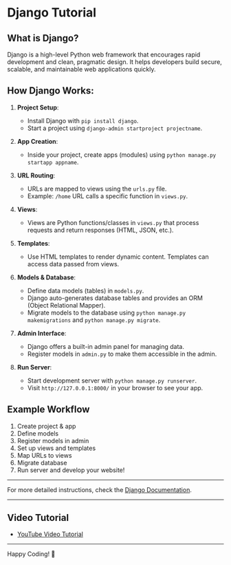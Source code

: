 # Django Tutorial

## What is Django?

Django is a high-level Python web framework that encourages rapid development and clean, pragmatic design. It helps developers build secure, scalable, and maintainable web applications quickly.

## How Django Works:

1. **Project Setup**:  
   - Install Django with `pip install django`.
   - Start a project using `django-admin startproject projectname`.

2. **App Creation**:  
   - Inside your project, create apps (modules) using `python manage.py startapp appname`.

3. **URL Routing**:  
   - URLs are mapped to views using the `urls.py` file.
   - Example: `/home` URL calls a specific function in `views.py`.

4. **Views**:  
   - Views are Python functions/classes in `views.py` that process requests and return responses (HTML, JSON, etc.).

5. **Templates**:  
   - Use HTML templates to render dynamic content. Templates can access data passed from views.

6. **Models & Database**:  
   - Define data models (tables) in `models.py`.
   - Django auto-generates database tables and provides an ORM (Object Relational Mapper).
   - Migrate models to the database using `python manage.py makemigrations` and `python manage.py migrate`.

7. **Admin Interface**:  
   - Django offers a built-in admin panel for managing data.
   - Register models in `admin.py` to make them accessible in the admin.

8. **Run Server**:  
   - Start development server with `python manage.py runserver`.
   - Visit `http://127.0.0.1:8000/` in your browser to see your app.

## Example Workflow

1. Create project & app
2. Define models
3. Register models in admin
4. Set up views and templates
5. Map URLs to views
6. Migrate database
7. Run server and develop your website!

---

For more detailed instructions, check the [Django Documentation](https://docs.djangoproject.com/en/stable/).

---

## Video Tutorial

- [YouTube Video Tutorial](https://youtu.be/JxzZxdht-XY?si=TWNbzOZaC8w7YCXK)

---

Happy Coding! 🚀
